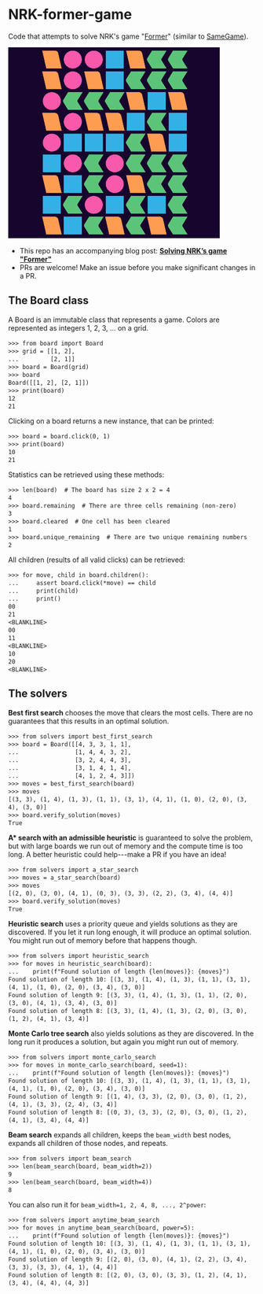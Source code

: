 # NRK-former-game

Code that attempts to solve NRK's game "[Former](https://www.nrk.no/former-1.17105310)" (similar to [SameGame](https://en.wikipedia.org/wiki/SameGame)).

![GamePlay](./gameplay.gif)

- This repo has an accompanying blog post: **[Solving NRK’s game "Former"](https://tommyodland.com/articles/2024/solving-nrks-game-former/)**
- PRs are welcome! Make an issue before you make significant changes in a PR.

## The Board class

A Board is an immutable class that represents a game.
Colors are represented as integers 1, 2, 3, ... on a grid.

```pycon
>>> from board import Board
>>> grid = [[1, 2],
...         [2, 1]]
>>> board = Board(grid)
>>> board
Board([[1, 2], [2, 1]])
>>> print(board)
12
21

```

Clicking on a board returns a new instance, that can be printed:

```pycon
>>> board = board.click(0, 1)
>>> print(board)
10
21

```

Statistics can be retrieved using these methods:

```pycon
>>> len(board)  # The board has size 2 x 2 = 4
4
>>> board.remaining  # There are three cells remaining (non-zero)
3
>>> board.cleared  # One cell has been cleared
1
>>> board.unique_remaining  # There are two unique remaining numbers
2

```

All children (results of all valid clicks) can be retrieved:

```pycon
>>> for move, child in board.children():
...     assert board.click(*move) == child
...     print(child)
...     print()
00
21
<BLANKLINE>
00
11
<BLANKLINE>
10
20
<BLANKLINE>

```

## The solvers

**Best first search** chooses the move that clears the most cells.
There are no guarantees that this results in an optimal solution.

```pycon
>>> from solvers import best_first_search
>>> board = Board([[4, 3, 3, 1, 1], 
...                [1, 4, 4, 3, 2], 
...                [3, 2, 4, 4, 3], 
...                [3, 1, 4, 1, 4], 
...                [4, 1, 2, 4, 3]])
>>> moves = best_first_search(board)
>>> moves
[(3, 3), (1, 4), (1, 3), (1, 1), (3, 1), (4, 1), (1, 0), (2, 0), (3, 4), (3, 0)]
>>> board.verify_solution(moves)
True

```

**A\* search with an admissible heuristic** is guaranteed to solve the problem,
but with large boards we run out of memory and the compute time is too long.
A better heuristic could help---make a PR if you have an idea!

```pycon
>>> from solvers import a_star_search
>>> moves = a_star_search(board)
>>> moves
[(2, 0), (3, 0), (4, 1), (0, 3), (3, 3), (2, 2), (3, 4), (4, 4)]
>>> board.verify_solution(moves)
True

```

**Heuristic search** uses a priority queue and yields solutions as they are discovered.
If you let it run long enough, it will produce an optimal solution.
You might run out of memory before that happens though.

```pycon
>>> from solvers import heuristic_search
>>> for moves in heuristic_search(board):
...    print(f"Found solution of length {len(moves)}: {moves}")
Found solution of length 10: [(3, 3), (1, 4), (1, 3), (1, 1), (3, 1), (4, 1), (1, 0), (2, 0), (3, 4), (3, 0)]
Found solution of length 9: [(3, 3), (1, 4), (1, 3), (1, 1), (2, 0), (3, 0), (4, 1), (3, 4), (3, 0)]
Found solution of length 8: [(3, 3), (1, 4), (1, 3), (2, 0), (3, 0), (1, 2), (4, 1), (3, 4)]

```

**Monte Carlo tree search** also yields solutions as they are discovered.
In the long run it produces a solution, but again you might run out of memory.

```pycon
>>> from solvers import monte_carlo_search
>>> for moves in monte_carlo_search(board, seed=1):
...    print(f"Found solution of length {len(moves)}: {moves}")
Found solution of length 10: [(3, 3), (1, 4), (1, 3), (1, 1), (3, 1), (4, 1), (1, 0), (2, 0), (3, 4), (3, 0)]
Found solution of length 9: [(1, 4), (3, 3), (2, 0), (3, 0), (1, 2), (4, 1), (3, 3), (2, 4), (3, 4)]
Found solution of length 8: [(0, 3), (3, 3), (2, 0), (3, 0), (1, 2), (4, 1), (3, 4), (4, 4)]

```

**Beam search** expands all children, keeps the `beam_width` best nodes, 
expands all children of those nodes, and repeats.

```pycon
>>> from solvers import beam_search
>>> len(beam_search(board, beam_width=2))
9
>>> len(beam_search(board, beam_width=4))
8

```

You can also run it for `beam_width=1, 2, 4, 8, ..., 2^power`:

```pycon
>>> from solvers import anytime_beam_search
>>> for moves in anytime_beam_search(board, power=5):
...    print(f"Found solution of length {len(moves)}: {moves}")
Found solution of length 10: [(3, 3), (1, 4), (1, 3), (1, 1), (3, 1), (4, 1), (1, 0), (2, 0), (3, 4), (3, 0)]
Found solution of length 9: [(2, 0), (3, 0), (4, 1), (2, 2), (3, 4), (3, 3), (3, 3), (4, 1), (4, 4)]
Found solution of length 8: [(2, 0), (3, 0), (3, 3), (1, 2), (4, 1), (3, 4), (4, 4), (4, 3)]

```